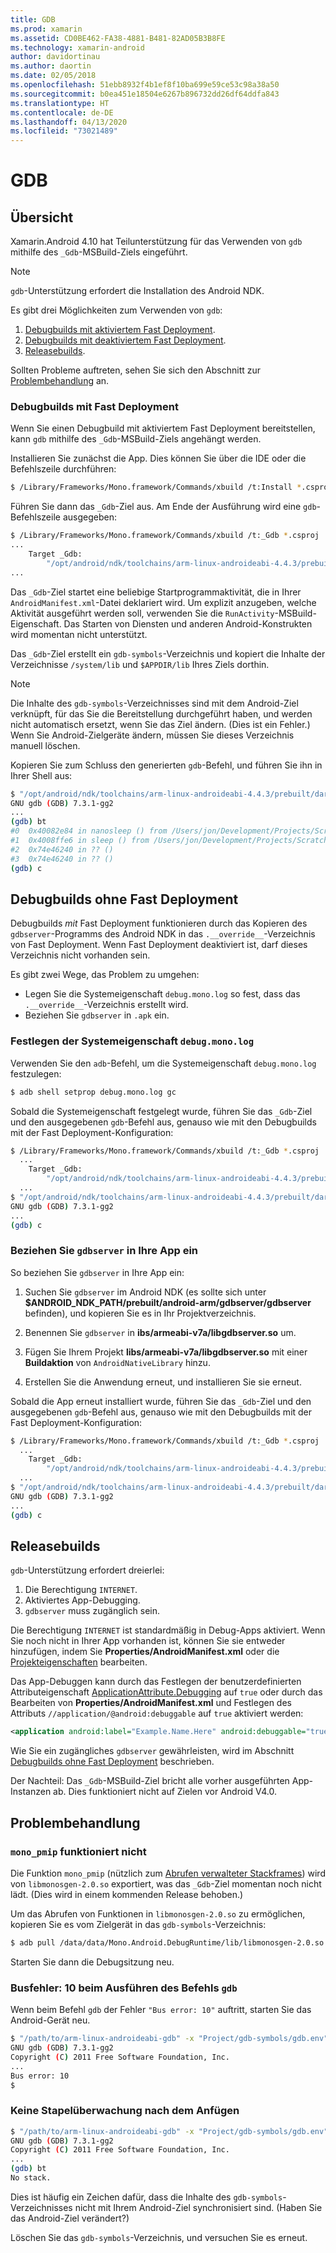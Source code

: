 ```yaml
---
title: GDB
ms.prod: xamarin
ms.assetid: CD0BE462-FA38-4881-B481-82AD05B3B8FE
ms.technology: xamarin-android
author: davidortinau
ms.author: daortin
ms.date: 02/05/2018
ms.openlocfilehash: 51ebb8932f4b1ef8f10ba699e59ce53c98a38a50
ms.sourcegitcommit: b0ea451e18504e6267b896732dd26df64ddfa843
ms.translationtype: HT
ms.contentlocale: de-DE
ms.lasthandoff: 04/13/2020
ms.locfileid: "73021489"
---
```

# <a name="gdb"></a>GDB

## <a name="overview"></a>Übersicht

Xamarin.Android 4.10 hat Teilunterstützung für das Verwenden von `gdb` mithilfe des `_Gdb`-MSBuild-Ziels eingeführt. 

> [!NOTE]
> `gdb`-Unterstützung erfordert die Installation des Android NDK.

Es gibt drei Möglichkeiten zum Verwenden von `gdb`:

1. [Debugbuilds mit aktiviertem Fast Deployment](#Debug_Builds_with_Fast_Deployment).
1. [Debugbuilds mit deaktiviertem Fast Deployment](#Debug_Builds_without_Fast_Deployment).
1. [Releasebuilds](#Release_Builds).

Sollten Probleme auftreten, sehen Sie sich den Abschnitt zur [Problembehandlung](#Troubleshooting) an.

<a name="Debug_Builds_with_Fast_Deployment" />

### <a name="debug-builds-with-fast-deployment"></a>Debugbuilds mit Fast Deployment

Wenn Sie einen Debugbuild mit aktiviertem Fast Deployment bereitstellen, kann `gdb` mithilfe des `_Gdb`-MSBuild-Ziels angehängt werden.

Installieren Sie zunächst die App. Dies können Sie über die IDE oder die Befehlszeile durchführen:

```bash
$ /Library/Frameworks/Mono.framework/Commands/xbuild /t:Install *.csproj
```

Führen Sie dann das `_Gdb`-Ziel aus. Am Ende der Ausführung wird eine `gdb`-Befehlszeile ausgegeben:

```bash
$ /Library/Frameworks/Mono.framework/Commands/xbuild /t:_Gdb *.csproj
...
    Target _Gdb:
        "/opt/android/ndk/toolchains/arm-linux-androideabi-4.4.3/prebuilt/darwin-x86/bin/arm-linux-androideabi-gdb" -x "/Users/jon/Development/Projects/Scratch.HelloXamarin20//gdb-symbols/gdb.env"
...
```

Das `_Gdb`-Ziel startet eine beliebige Startprogrammaktivität, die in Ihrer `AndroidManifest.xml`-Datei deklariert wird. Um explizit anzugeben, welche Aktivität ausgeführt werden soll, verwenden Sie die `RunActivity`-MSBuild-Eigenschaft. Das Starten von Diensten und anderen Android-Konstrukten wird momentan nicht unterstützt.

Das `_Gdb`-Ziel erstellt ein `gdb-symbols`-Verzeichnis und kopiert die Inhalte der Verzeichnisse `/system/lib` und `$APPDIR/lib` Ihres Ziels dorthin.

> [!NOTE]
> Die Inhalte des `gdb-symbols`-Verzeichnisses sind mit dem Android-Ziel verknüpft, für das Sie die Bereitstellung durchgeführt haben, und werden nicht automatisch ersetzt, wenn Sie das Ziel ändern. (Dies ist ein Fehler.) Wenn Sie Android-Zielgeräte ändern, müssen Sie dieses Verzeichnis manuell löschen.

Kopieren Sie zum Schluss den generierten `gdb`-Befehl, und führen Sie ihn in Ihrer Shell aus:

```bash
$ "/opt/android/ndk/toolchains/arm-linux-androideabi-4.4.3/prebuilt/darwin-x86/bin/arm-linux-androideabi-gdb" -x "/Users/jon/Development/Projects/Scratch.HelloXamarin20//gdb-symbols/gdb.env"
GNU gdb (GDB) 7.3.1-gg2
...
(gdb) bt
#0  0x40082e84 in nanosleep () from /Users/jon/Development/Projects/Scratch.HelloXamarin20/gdb-symbols/libc.so
#1  0x4008ffe6 in sleep () from /Users/jon/Development/Projects/Scratch.HelloXamarin20/gdb-symbols/libc.so
#2  0x74e46240 in ?? ()
#3  0x74e46240 in ?? ()
(gdb) c
```

<a name="Debug_Builds_without_Fast_Deployment" />

## <a name="debug-builds-without-fast-deployment"></a>Debugbuilds ohne Fast Deployment

Debugbuilds *mit* Fast Deployment funktionieren durch das Kopieren des `gdbserver`-Programms des Android NDK in das `.__override__`-Verzeichnis von Fast Deployment. Wenn Fast Deployment deaktiviert ist, darf dieses Verzeichnis nicht vorhanden sein.

Es gibt zwei Wege, das Problem zu umgehen:

- Legen Sie die Systemeigenschaft `debug.mono.log` so fest, dass das `.__override__`-Verzeichnis erstellt wird.
- Beziehen Sie `gdbserver` in `.apk` ein.

### <a name="setting-the-debugmonolog-system-property"></a>Festlegen der Systemeigenschaft `debug.mono.log`

Verwenden Sie den `adb`-Befehl, um die Systemeigenschaft `debug.mono.log` festzulegen:

```bash
$ adb shell setprop debug.mono.log gc
```

Sobald die Systemeigenschaft festgelegt wurde, führen Sie das `_Gdb`-Ziel und den ausgegebenen `gdb`-Befehl aus, genauso wie mit den Debugbuilds mit der Fast Deployment-Konfiguration:

```bash
$ /Library/Frameworks/Mono.framework/Commands/xbuild /t:_Gdb *.csproj
  ...
    Target _Gdb:
        "/opt/android/ndk/toolchains/arm-linux-androideabi-4.4.3/prebuilt/darwin-x86/bin/arm-linux-androideabi-gdb" -x "/Users/jon/Development/Projects/Scratch.HelloXamarin20//gdb-symbols/gdb.env"
  ...
$ "/opt/android/ndk/toolchains/arm-linux-androideabi-4.4.3/prebuilt/darwin-x86/bin/arm-linux-androideabi-gdb" -x "/Users/jon/Development/Projects/Scratch.HelloXamarin20//gdb-symbols/gdb.env"
GNU gdb (GDB) 7.3.1-gg2
...
(gdb) c
```

### <a name="including-gdbserver-in-your-app"></a>Beziehen Sie `gdbserver` in Ihre App ein

So beziehen Sie `gdbserver` in Ihre App ein:

1. Suchen Sie `gdbserver` im Android NDK (es sollte sich unter **$ANDROID\_NDK\_PATH/prebuilt/android-arm/gdbserver/gdbserver** befinden), und kopieren Sie es in Ihr Projektverzeichnis.

2. Benennen Sie `gdbserver` in **ibs/armeabi-v7a/libgdbserver.so** um.

3. Fügen Sie Ihrem Projekt **libs/armeabi-v7a/libgdbserver.so** mit einer **Buildaktion** von `AndroidNativeLibrary` hinzu.

4. Erstellen Sie die Anwendung erneut, und installieren Sie sie erneut.

Sobald die App erneut installiert wurde, führen Sie das `_Gdb`-Ziel und den ausgegebenen `gdb`-Befehl aus, genauso wie mit den Debugbuilds mit der Fast Deployment-Konfiguration:

```bash
$ /Library/Frameworks/Mono.framework/Commands/xbuild /t:_Gdb *.csproj
  ...
    Target _Gdb:
        "/opt/android/ndk/toolchains/arm-linux-androideabi-4.4.3/prebuilt/darwin-x86/bin/arm-linux-androideabi-gdb" -x "/Users/jon/Development/Projects/Scratch.HelloXamarin20//gdb-symbols/gdb.env"
  ...
$ "/opt/android/ndk/toolchains/arm-linux-androideabi-4.4.3/prebuilt/darwin-x86/bin/arm-linux-androideabi-gdb" -x "/Users/jon/Development/Projects/Scratch.HelloXamarin20//gdb-symbols/gdb.env"
GNU gdb (GDB) 7.3.1-gg2
...
(gdb) c
```

<a name="Release_Builds" />

## <a name="release-builds"></a>Releasebuilds

`gdb`-Unterstützung erfordert dreierlei:

1. Die Berechtigung `INTERNET`.
2. Aktiviertes App-Debugging.
3. `gdbserver` muss zugänglich sein.

Die Berechtigung `INTERNET` ist standardmäßig in Debug-Apps aktiviert. Wenn Sie noch nicht in Ihrer App vorhanden ist, können Sie sie entweder hinzufügen, indem Sie **Properties/AndroidManifest.xml** oder die [Projekteigenschaften](https://github.com/xamarin/recipes/tree/master/Recipes/android/general/projects/add_permissions_to_android_manifest) bearbeiten.

Das App-Debuggen kann durch das Festlegen der benutzerdefinierten Attributeigenschaft [ApplicationAttribute.Debugging](xref:Android.App.ApplicationAttribute.Debuggable) auf `true` oder durch das Bearbeiten von **Properties/AndroidManifest.xml** und Festlegen des Attributs `//application/@android:debuggable` auf `true` aktiviert werden:

```xml
<application android:label="Example.Name.Here" android:debuggable="true">
```

Wie Sie ein zugängliches `gdbserver` gewährleisten, wird im Abschnitt [Debugbuilds ohne Fast Deployment](#Debug_Builds_without_Fast_Deployment) beschrieben.

Der Nachteil: Das `_Gdb`-MSBuild-Ziel bricht alle vorher ausgeführten App-Instanzen ab. Dies funktioniert nicht auf Zielen vor Android V4.0.

<a name="Troubleshooting" />

## <a name="troubleshooting"></a>Problembehandlung

### <a name="mono_pmip-doesnt-work"></a>`mono_pmip` funktioniert nicht

Die Funktion `mono_pmip` (nützlich zum [Abrufen verwalteter Stackframes](https://www.mono-project.com/docs/debug+profile/debug/#debugging-with-gdb)) wird von `libmonosgen-2.0.so` exportiert, was das `_Gdb`-Ziel momentan noch nicht lädt. (Dies wird in einem kommenden Release behoben.)

Um das Abrufen von Funktionen in `libmonosgen-2.0.so` zu ermöglichen, kopieren Sie es vom Zielgerät in das `gdb-symbols`-Verzeichnis:

```bash
$ adb pull /data/data/Mono.Android.DebugRuntime/lib/libmonosgen-2.0.so Project/gdb-symbols
```

Starten Sie dann die Debugsitzung neu.

### <a name="bus-error-10-when-running-the-gdb-command"></a>Busfehler: 10 beim Ausführen des Befehls `gdb`

Wenn beim Befehl `gdb` der Fehler `"Bus error: 10"` auftritt, starten Sie das Android-Gerät neu.

```bash
$ "/path/to/arm-linux-androideabi-gdb" -x "Project/gdb-symbols/gdb.env"
GNU gdb (GDB) 7.3.1-gg2
Copyright (C) 2011 Free Software Foundation, Inc.
...
Bus error: 10
$
```

### <a name="no-stack-trace-after-attach"></a>Keine Stapelüberwachung nach dem Anfügen

```bash
$ "/path/to/arm-linux-androideabi-gdb" -x "Project/gdb-symbols/gdb.env"
GNU gdb (GDB) 7.3.1-gg2
Copyright (C) 2011 Free Software Foundation, Inc.
...
(gdb) bt
No stack.
```

Dies ist häufig ein Zeichen dafür, dass die Inhalte des `gdb-symbols`-Verzeichnisses nicht mit Ihrem Android-Ziel synchronisiert sind. (Haben Sie das Android-Ziel verändert?)

Löschen Sie das `gdb-symbols`-Verzeichnis, und versuchen Sie es erneut.
